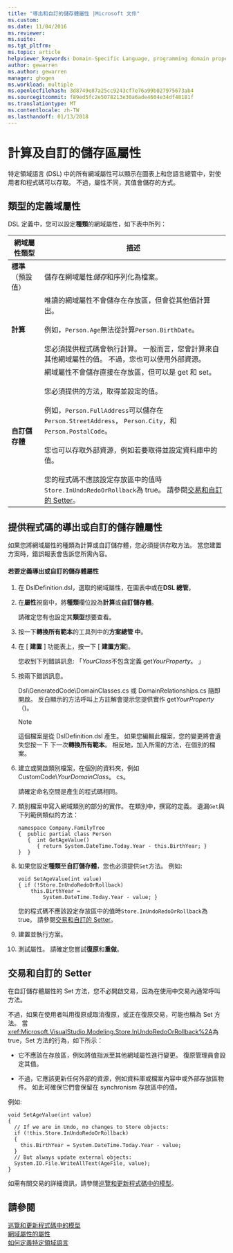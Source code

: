 ```yaml
---
title: "導出和自訂的儲存體屬性 |Microsoft 文件"
ms.custom: 
ms.date: 11/04/2016
ms.reviewer: 
ms.suite: 
ms.tgt_pltfrm: 
ms.topic: article
helpviewer_keywords: Domain-Specific Language, programming domain properties
author: gewarren
ms.author: gewarren
manager: ghogen
ms.workload: multiple
ms.openlocfilehash: 3d8749e87a25cc9243cf7e76a99b027975673ab4
ms.sourcegitcommit: f89ed5fc2e5078213e30a6ade4604e34df48181f
ms.translationtype: MT
ms.contentlocale: zh-TW
ms.lasthandoff: 01/13/2018
---
```

# <a name="calculated-and-custom-storage-properties"></a>計算及自訂的儲存區屬性
特定領域語言 (DSL) 中的所有網域屬性可以顯示在圖表上和您語言總管中，對使用者和程式碼可以存取。 不過，屬性不同，其值會儲存的方式。  
  
## <a name="kinds-of-domain-properties"></a>類型的定義域屬性  
 DSL 定義中，您可以設定**種類**的網域屬性，如下表中所列：  
  
|網域屬性類型|描述|  
|--------------------------|-----------------|  
|**標準**（預設值）|儲存在網域屬性*儲存*和序列化為檔案。|  
|**計算**|唯讀的網域屬性不會儲存在存放區，但會從其他值計算出。<br /><br /> 例如，`Person.Age`無法從計算`Person.BirthDate`。<br /><br /> 您必須提供程式碼會執行計算。 一般而言，您會計算來自其他網域屬性的值。 不過，您也可以使用外部資源。|  
|**自訂儲存體**|網域屬性不會儲存直接在存放區，但可以是 get 和 set。<br /><br /> 您必須提供的方法，取得並設定的值。<br /><br /> 例如，`Person.FullAddress`可以儲存在`Person.StreetAddress`， `Person.City`，和`Person.PostalCode`。<br /><br /> 您也可以存取外部資源，例如若要取得並設定資料庫中的值。<br /><br /> 您的程式碼不應該設定存放區中的值時`Store.InUndoRedoOrRollback`為 true。 請參閱[交易和自訂的 Setter](#setters)。|  
  
## <a name="providing-the-code-for-a-calculated-or-custom-storage-property"></a>提供程式碼的導出或自訂的儲存體屬性  
 如果您將網域屬性的種類為計算或自訂儲存體，您必須提供存取方法。 當您建置方案時，錯誤報表會告訴您所需內容。  
  
#### <a name="to-define-a-calculated-or-custom-storage-property"></a>若要定義導出或自訂的儲存體屬性  
  
1.  在 DslDefinition.dsl，選取的網域屬性，在圖表中或在**DSL 總管**。  
  
2.  在**屬性**視窗中，將**種類**欄位設為**計算**或**自訂儲存體**。  
  
     請確定您有也設定其**類型**想要查看。  
  
3.  按一下**轉換所有範本**的工具列中的**方案總管 中**。  
  
4.  在 [ **建置** ] 功能表上，按一下 [ **建置方案**]。  
  
     您收到下列錯誤訊息: 「*YourClass*不包含定義 get*YourProperty*。 」  
  
5.  按兩下錯誤訊息。  
  
     Dsl\GeneratedCode\DomainClasses.cs 或 DomainRelationships.cs 隨即開啟。 反白顯示的方法呼叫上方註解會提示您提供實作 get*YourProperty*（)。  
  
    > [!NOTE]
    >  這個檔案是從 DslDefinition.dsl 產生。 如果您編輯此檔案，您的變更將會遺失您按一下 下一次**轉換所有範本**。 相反地，加入所需的方法，在個別的檔案。  
  
6.  建立或開啟類別檔案，在個別的資料夾，例如 CustomCode\\*YourDomainClass*。 cs。  
  
     請確定命名空間是產生的程式碼相同。  
  
7.  類別檔案中寫入網域類別的部分的實作。 在類別中，撰寫的定義。 遺漏`Get`與下列範例類似的方法：  
  
    ```  
    namespace Company.FamilyTree  
    {  public partial class Person  
       {  int GetAgeValue()  
          { return System.DateTime.Today.Year - this.BirthYear; }  
    }  }  
    ```  
  
8.  如果您設定**種類**至**自訂儲存體**，您也必須提供`Set`方法。 例如:   
  
    ```  
    void SetAgeValue(int value)  
    { if (!Store.InUndoRedoOrRollback)  
        this.BirthYear =   
            System.DateTime.Today.Year - value; }  
    ```  
  
     您的程式碼不應該設定存放區中的值時`Store.InUndoRedoOrRollback`為 true。 請參閱[交易和自訂的 Setter](#setters)。  
  
9. 建置並執行方案。  
  
10. 測試屬性。 請確定您嘗試**復原**和**重做**。  
  
##  <a name="setters"></a>交易和自訂的 Setter  
 在自訂儲存體屬性的 Set 方法，您不必開啟交易，因為在使用中交易內通常呼叫方法。  
  
 不過，如果在使用者叫用復原或取消復原，或正在復原交易，可能也稱為 Set 方法。 當<xref:Microsoft.VisualStudio.Modeling.Store.InUndoRedoOrRollback%2A>為 true，Set 方法的行為，如下所示：  
  
-   它不應該在存放區，例如將值指派至其他網域屬性進行變更。 復原管理員會設定其值。  
  
-   不過，它應該更新任何外部的資源，例如資料庫或檔案內容中或外部存放區物件。 如此可確保它們會保留在 synchronism 存放區中的值。  
  
 例如:   
  
```  
void SetAgeValue(int value)  
{   
  // If we are in Undo, no changes to Store objects:  
  if (!this.Store.InUndoRedoOrRollback)  
  {   
    this.BirthYear = System.DateTime.Today.Year - value;   
  }  
  // But always update external objects:  
  System.IO.File.WriteAllText(AgeFile, value);  
}  
```  
  
 如需有關交易的詳細資訊，請參閱[巡覽和更新程式碼中的模型](../modeling/navigating-and-updating-a-model-in-program-code.md)。  
  
## <a name="see-also"></a>請參閱  
 [巡覽和更新程式碼中的模型](../modeling/navigating-and-updating-a-model-in-program-code.md)   
 [網域屬性的屬性](../modeling/properties-of-domain-properties.md)   
 [如何定義特定領域語言](../modeling/how-to-define-a-domain-specific-language.md)